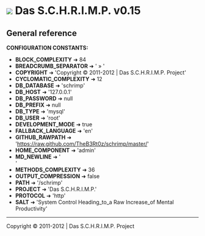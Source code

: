 ![](https://raw.github.com/TheB3Rt0z/schrimp/master/.inc/img/schrimp_favicon_md.ico "") Das S.C.H.R.I.M.P. v0.15  
================================================================================================================  
  
  
  
General reference
-----------------


**CONFIGURATION CONSTANTS:**

- **BLOCK_COMPLEXITY** &#10140; 84
- **BREADCRUMB_SEPARATOR** &#10140; ' &raquo; '
- **COPYRIGHT** &#10140; 'Copyright © 2011-2012 | Das S.C.H.R.I.M.P. Project'
- **CYCLOMATIC_COMPLEXITY** &#10140; 12
- **DB_DATABASE** &#10140; 'schrimp'
- **DB_HOST** &#10140; '127.0.0.1'
- **DB_PASSWORD** &#10140; null
- **DB_PREFIX** &#10140; null
- **DB_TYPE** &#10140; 'mysql'
- **DB_USER** &#10140; 'root'
- **DEVELOPMENT_MODE** &#10140; true
- **FALLBACK_LANGUAGE** &#10140; 'en'
- **GITHUB_RAWPATH** &#10140; 'https://raw.github.com/TheB3Rt0z/schrimp/master/'
- **HOME_COMPONENT** &#10140; 'admin'
- **MD_NEWLINE** &#10140; '  
'
- **METHODS_COMPLEXITY** &#10140; 36
- **OUTPUT_COMPRESSION** &#10140; false
- **PATH** &#10140; '/schrimp'
- **PROJECT** &#10140; 'Das S.C.H.R.I.M.P.'
- **PROTOCOL** &#10140; 'http'
- **SALT** &#10140; 'System Control Heading_to_a Raw Increase_of Mental Productivity'

***






Copyright © 2011-2012 | Das S.C.H.R.I.M.P. Project
